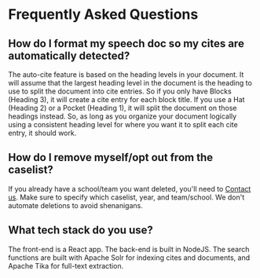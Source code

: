 # Frequently Asked Questions

## How do I format my speech doc so my cites are automatically detected?
The auto-cite feature is based on the heading levels in your document. It will assume that the largest heading level in the document is the heading to use to split the document into cite entries. So if you only have Blocks (Heading 3), it will create a cite entry for each block title. If you use a Hat (Heading 2) or a Pocket (Heading 1), it will split the document on those headings instead. So, as long as you organize your document logically using a consistent heading level for where you want it to split each cite entry, it should work.

## How do I remove myself/opt out from the caselist?
If you already have a school/team you want deleted, you'll need to [Contact us](https://paperlessdebate.com#contact). Make sure to specify which caselist, year, and team/school. We don't automate deletions to avoid shenanigans.

## What tech stack do you use?
The front-end is a React app. The back-end is built in NodeJS. The search functions are built with Apache Solr for indexing cites and documents, and Apache Tika for full-text extraction.

